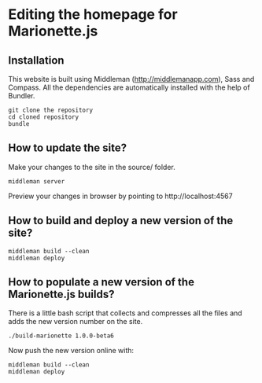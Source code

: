 Editing the homepage for Marionette.js
=============


Installation
-----------

This website is built using Middleman (http://middlemanapp.com), Sass and Compass.  All the dependencies are automatically installed with the help of Bundler.

    git clone the repository
    cd cloned repository
    bundle


How to update the site?
-----
    
Make your changes to the site in the source/ folder.

    middleman server

Preview your changes in browser by pointing to http://localhost:4567


How to build and deploy a new version of the site?
-----

    middleman build --clean
    middleman deploy


How to populate a new version of the Marionette.js builds?
-----

There is a little bash script that collects and compresses all the files and adds the new version number on the site.

    ./build-marionette 1.0.0-beta6
    
Now push the new version online with:

    middleman build --clean
    middleman deploy
    